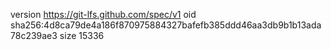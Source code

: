 version https://git-lfs.github.com/spec/v1
oid sha256:4d8ca79de4a186f870975884327bafefb385ddd46aa3db9b1b13ada78c239ae3
size 15336
